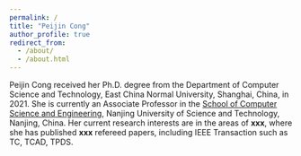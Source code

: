 ```yaml
---
permalink: /
title: "Peijin Cong"
author_profile: true
redirect_from: 
  - /about/
  - /about.html
---
```


Peijin Cong received her Ph.D. degree from the Department of Computer Science and Technology, East China Normal University, Shanghai, China, in 2021. She is currently an Associate Professor in the [School of Computer Science and Engineering](https://cs.njust.edu.cn/), Nanjing University of Science and Technology, Nanjing, China. Her current research interests are in the areas of **xxx**, where she has published **xxx** refereed papers, including IEEE Transaction such as TC, TCAD, TPDS.

